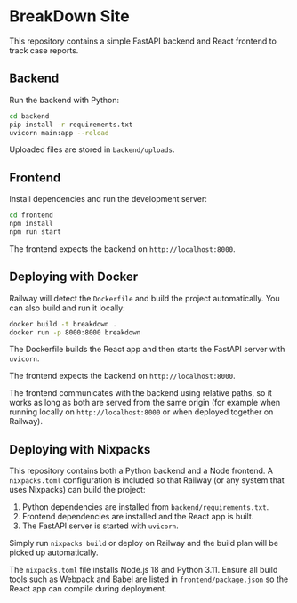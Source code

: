 # BreakDown Site

This repository contains a simple FastAPI backend and React frontend to track case reports.

## Backend

Run the backend with Python:

```bash
cd backend
pip install -r requirements.txt
uvicorn main:app --reload
```

Uploaded files are stored in `backend/uploads`.

## Frontend

Install dependencies and run the development server:

```bash
cd frontend
npm install
npm run start
```


The frontend expects the backend on `http://localhost:8000`.

## Deploying with Docker

Railway will detect the `Dockerfile` and build the project automatically. You
can also build and run it locally:

```bash
docker build -t breakdown .
docker run -p 8000:8000 breakdown
```

The Dockerfile builds the React app and then starts the FastAPI server with
`uvicorn`.


The frontend expects the backend on `http://localhost:8000`.

The frontend communicates with the backend using relative paths, so it works as long as both are served from the same origin (for example when running locally on `http://localhost:8000` or when deployed together on Railway).


## Deploying with Nixpacks

This repository contains both a Python backend and a Node frontend.  A
`nixpacks.toml` configuration is included so that Railway (or any system that
uses Nixpacks) can build the project:

1. Python dependencies are installed from `backend/requirements.txt`.
2. Frontend dependencies are installed and the React app is built.
3. The FastAPI server is started with `uvicorn`.

Simply run `nixpacks build` or deploy on Railway and the build plan will be
picked up automatically.

The `nixpacks.toml` file installs Node.js 18 and Python 3.11. Ensure all build
tools such as Webpack and Babel are listed in `frontend/package.json` so the
React app can compile during deployment.
